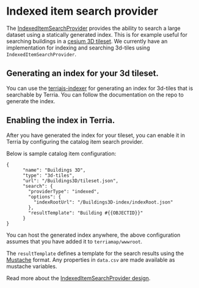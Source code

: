 # Indexed item search provider

The [IndexedItemSearchProvider](../../lib/Models/ItemSearchProviders/IndexedItemSearchProvider.ts) provides the ability to search a large dataset using a statically generated index. This is for example useful for searching buildings in a [cesium 3D tileset](../catalog-type-details/3d-tiles.md). We currently have an implementation for indexing and searching 3d-tiles using `IndexedItemSearchProvider`.


## Generating an index for your 3d tileset.

You can use the [terriajs-indexer](https://github.com/terriajs/terriajs-indexer) for generating an index for 3d-tiles that is searchable by Terria. You can follow the documentation on the repo to generate the index.

## Enabling the index in Terria.

After you have generated the index for your tileset, you can enable it in Terria by configuring the catalog item search provider.

Below is sample catalog item configuration:

```
{
      "name": "Buildings 3D",
      "type": "3d-tiles",
      "url": "/Buildings3D/tileset.json",
      "search": {
        "providerType": "indexed",
        "options": {
          "indexRootUrl": "/Buildings3D-index/indexRoot.json"
        },
        "resultTemplate": "Building #{{OBJECTID}}"
      }
}
```

You can host the generated index anywhere, the above configuration assumes that you have added it to `terriamap/wwwroot`. 

The `resultTemplate` defines a template for the search results using the [Mustache](https://mustache.github.io/) format. Any properties in `data.csv` are made available as mustache variables.

Read more about the [IndexedItemSearchProvider design](./indexed-item-search-provider-design-notes.md).
